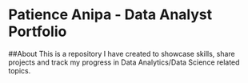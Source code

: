 # Patience Anipa - Data Analyst Portfolio
##About
This is a repository I have created to showcase skills, share projects and track my progress in Data Analytics/Data Science related topics. 

